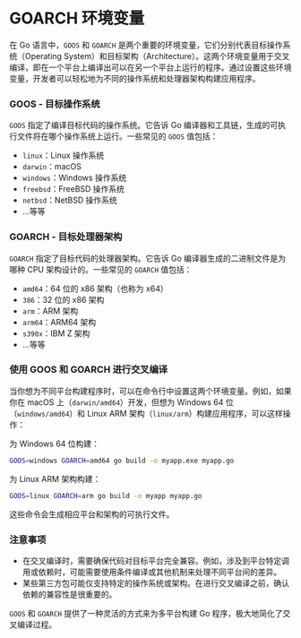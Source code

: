 # GOARCH 环境变量

在 Go 语言中，`GOOS` 和 `GOARCH` 是两个重要的环境变量，它们分别代表目标操作系统（Operating System）和目标架构（Architecture）。这两个环境变量用于交叉编译，即在一个平台上编译出可以在另一个平台上运行的程序。通过设置这些环境变量，开发者可以轻松地为不同的操作系统和处理器架构构建应用程序。

### GOOS - 目标操作系统

`GOOS` 指定了编译目标代码的操作系统。它告诉 Go 编译器和工具链，生成的可执行文件将在哪个操作系统上运行。一些常见的 `GOOS` 值包括：

-   `linux`：Linux 操作系统
-   `darwin`：macOS
-   `windows`：Windows 操作系统
-   `freebsd`：FreeBSD 操作系统
-   `netbsd`：NetBSD 操作系统
-   ...等等

### GOARCH - 目标处理器架构

`GOARCH` 指定了目标代码的处理器架构。它告诉 Go 编译器生成的二进制文件是为哪种 CPU 架构设计的。一些常见的 `GOARCH` 值包括：

-   `amd64`：64 位的 x86 架构（也称为 x64）
-   `386`：32 位的 x86 架构
-   `arm`：ARM 架构
-   `arm64`：ARM64 架构
-   `s390x`：IBM Z 架构
-   ...等等

### 使用 GOOS 和 GOARCH 进行交叉编译

当你想为不同平台构建程序时，可以在命令行中设置这两个环境变量。例如，如果你在 macOS 上（`darwin/amd64`）开发，但想为 Windows 64 位（`windows/amd64`）和 Linux ARM 架构（`linux/arm`）构建应用程序，可以这样操作：

为 Windows 64 位构建：

```sh
GOOS=windows GOARCH=amd64 go build -o myapp.exe myapp.go
```

为 Linux ARM 架构构建：

```sh
GOOS=linux GOARCH=arm go build -o myapp myapp.go
```

这些命令会生成相应平台和架构的可执行文件。

### 注意事项

-   在交叉编译时，需要确保代码对目标平台完全兼容。例如，涉及到平台特定调用或依赖时，可能需要使用条件编译或其他机制来处理不同平台间的差异。
-   某些第三方包可能仅支持特定的操作系统或架构。在进行交叉编译之前，确认依赖的兼容性是很重要的。

`GOOS` 和 `GOARCH` 提供了一种灵活的方式来为多平台构建 Go 程序，极大地简化了交叉编译过程。
